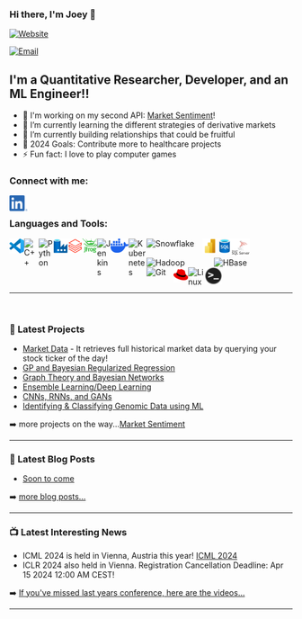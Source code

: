 ### Hi there, I'm Joey  👋

[![Website](https://img.shields.io/badge/website-Personal_Wiki-blue)](https://github.com/jo2616/Portfolio/wiki)

[![Email](https://img.shields.io/badge/email-Message-darkgreen)](https://mail.google.com/mail/?view=cm&to=jo2616@columbia.edu)

## I'm a Quantitative Researcher, Developer, and an ML Engineer!!

- 🔭 I'm working on my second API: [Market Sentiment][api]!
- 🌱 I’m currently learning the different strategies of derivative markets
- 👯 I’m currently building relationships that could be fruitful
- 🥅 2024 Goals: Contribute more to healthcare projects
- ⚡ Fun fact: I love to play computer games

### Connect with me:

[<img align="left" alt="Joseph | LinkedIn" width="32px" src="https://github.com/jo2616/Portfolio/blob/main/icons/LI-In-Bug.png" />](https://www.linkedin.com/in/joseph-oh-1676a11a7)


<br />

### Languages and Tools:

[<img align="left" alt="Visual Studio Code" width="26px" src="https://raw.githubusercontent.com/github/explore/80688e429a7d4ef2fca1e82350fe8e3517d3494d/topics/visual-studio-code/visual-studio-code.png" />][portfolio]
[<img align="left" alt="C++" width="26px" src="https://user-images.githubusercontent.com/42747200/46140125-da084900-c26d-11e8-8ea7-c45ae6306309.png" />][portfolio]
[<img align="left" alt="Python" width="26px" src="https://upload.wikimedia.org/wikipedia/commons/c/c3/Python-logo-notext.svg" />][portfolio]
[<img align="left" alt="ADF" width="26px" src="https://github.com/jo2616/Portfolio/blob/main/icons/10126-icon-service-Data-Factories.svg" />][portfolio]
[<img align="left" alt="Databricks" width="26px" src="https://github.com/jo2616/Portfolio/blob/main/icons/10787-icon-service-Azure-Databricks.svg" />][portfolio]
[<img align="left" alt="JFrog" width="26px" src="https://github.com/jo2616/Portfolio/blob/main/icons/Jfrog_Green_RGB.png" />][portfolio]
[<img align="left" alt="Jenkins" width="24px" src="https://upload.wikimedia.org/wikipedia/commons/e/e9/Jenkins_logo.svg" />][portfolio]
[<img align="left" alt="Docker" width="32px" src="https://github.com/jo2616/Portfolio/blob/main/icons/docker-mark-blue.png" />][portfolio]
[<img align="left" alt="Kubernetes" width="32px" src="https://github.com/kubernetes/community/blob/master/icons/png/control_plane_components/labeled/kubelet-128.png" />][portfolio]
[<img align="left" alt="Snowflake" width="100px" src="https://upload.wikimedia.org/wikipedia/commons/f/ff/Snowflake_Logo.svg" />][portfolio]
[<img align="left" alt="Power BI" width="26px" src="https://github.com/jo2616/Portfolio/blob/main/icons/03332-icon-service-Power-BI-Embedded.svg" />][portfolio]
[<img align="left" alt="SQL" width="26px" src="https://github.com/jo2616/Portfolio/blob/main/icons/10130-icon-service-SQL-Database.svg" />][portfolio]
[<img align="left" alt="SQL Server" width="32px" src="https://github.com/jo2616/Portfolio/blob/main/icons/sql-server.png" />][portfolio]
<br />
<br />
[<img align="left" alt="Hadoop" width="120px" src="https://hbase.apache.org/images/hadoop-logo.jpg" />][portfolio]
[<img align="left" alt="HBase" width="100px" src="https://hbase.apache.org/images/hbase_logo_with_orca.png" />][portfolio]
[<img align="left" alt="Git" width="48px" src="https://git-scm.com/images/logos/downloads/Git-Logo-1788C.svg" />][portfolio]
[<img align="left" alt="Redhat" width="26px" src="https://github.com/jo2616/Portfolio/blob/main/icons/redhat-icon-svgrepo-com.svg" />][portfolio]
[<img align="left" alt="Linux" width="30px" src="https://upload.wikimedia.org/wikipedia/commons/f/f1/Icons8_flat_linux.svg" />][portfolio]
[<img align="left" alt="Terminal" width="30px" src="https://raw.githubusercontent.com/github/explore/80688e429a7d4ef2fca1e82350fe8e3517d3494d/topics/terminal/terminal.png" />][portfolio]

<br />
<br />

---
<br />

### 🚀 Latest Projects

<!-- PROJECTS:START -->
- [Market Data](https://apilist.fun/) - It retrieves full historical market data by querying your stock ticker of the day!
- [GP and Bayesian Regularized Regression](https://github.com/jo2616/Portfolio/wiki/Gaussian-Processes-for-Machine-Learning)
- [Graph Theory and Bayesian Networks](https://github.com/jo2616/Portfolio/wiki/Graph-Theory-and-Bayesian-Networks)
- [Ensemble Learning/Deep Learning](https://github.com/jo2616/Portfolio/wiki/Ensembling-Techniques)
- [CNNs, RNNs, and GANs](https://github.com/jo2616/Portfolio/wiki/GANs,-CNNs,-RNNs)
- [Identifying & Classifying Genomic Data using ML](https://github.com/jo2616/Portfolio/wiki/Identification-and-Classification-of-Genomic-Data-using-ML#table-of-contents)
<!-- PROJECTS:END -->

➡️ more projects on the way...[Market Sentiment][api]

---

### 📕 Latest Blog Posts

<!-- BLOG-POST-LIST:START -->
- [Soon to come](https://github.com/jo2616/Portfolio/wiki)

<!-- BLOG-POST-LIST:END -->

➡️ [more blog posts...](https://jo2616.github.io/)

---

### 📺 Latest Interesting News

<!-- NEWS:START -->
- ICML 2024 is held in Vienna, Austria this year! [ICML 2024](https://icml.cc/)
- ICLR 2024 also held in Vienna. Registration Cancellation Deadline: Apr 15 2024 12:00 AM CEST!

<!-- NEWS:END -->

➡️ [If you've missed last years conference, here are the videos...](https://icml.cc/virtual/2023/index.html)

---




[website]: https://github.com/jo2616/Portfolio/wiki/Gaussian-Processes-for-Machine-Learning
[api]: https://apilist.fun/api/
[portfolio]: https://github.com/jo2616/Portfolio

[youtube]: https://youtube.com/
[instagram]: https://instagram.com/
[linkedin]: https://linkedin.com/
